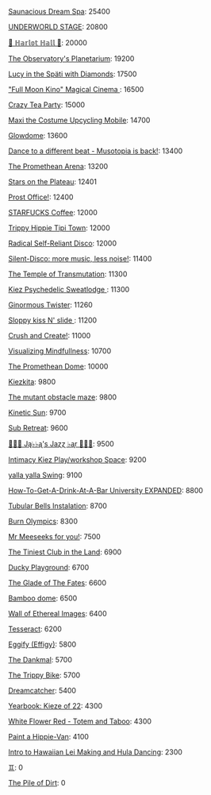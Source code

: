 [Saunacious Dream Spa](https://kiezburn.dreams.wtf/kiez-burn-2022/625156b9bff459002d4b0801): 25400

[UNDERWORLD STAGE](https://kiezburn.dreams.wtf/kiez-burn-2022/624b3b15bff459002d47560e): 20800

[🍑 ℍ𝕒𝕣𝕝𝕠𝕥 ℍ𝕒𝕝𝕝 🍑](https://kiezburn.dreams.wtf/kiez-burn-2022/625062fcbff459002d4a2279): 20000

[The Observatory's Planetarium](https://kiezburn.dreams.wtf/kiez-burn-2022/6251457dbff459002d4add81): 19200

[Lucy in the Späti with Diamonds](https://kiezburn.dreams.wtf/kiez-burn-2022/62417185bff459002d4579a3): 17500

[ "Full Moon Kino" Magical Cinema ](https://kiezburn.dreams.wtf/kiez-burn-2022/62502e40bff459002d49db0d): 16500

[Crazy Tea Party](https://kiezburn.dreams.wtf/kiez-burn-2022/624f3ec9bff459002d495da3): 15000

[Maxi the Costume Upcycling Mobile](https://kiezburn.dreams.wtf/kiez-burn-2022/625303b9bff459002d4e9647): 14700

[Glowdome](https://kiezburn.dreams.wtf/kiez-burn-2022/6253221dbff459002d4f33b8): 13600

[Dance to a different beat - Musotopia is back!](https://kiezburn.dreams.wtf/kiez-burn-2022/6252a290bff459002d4cf22c): 13400

[The Promethean Arena](https://kiezburn.dreams.wtf/kiez-burn-2022/62517552bff459002d4b2f4c): 13200

[Stars on the Plateau](https://kiezburn.dreams.wtf/kiez-burn-2022/62505020bff459002d4a0115): 12401

[Prost Office!](https://kiezburn.dreams.wtf/kiez-burn-2022/62506c97bff459002d4a291c): 12400

[STARFUCKS Coffee](https://kiezburn.dreams.wtf/kiez-burn-2022/62525edebff459002d4c88e4): 12000

[Trippy Hippie Tipi Town](https://kiezburn.dreams.wtf/kiez-burn-2022/6250a340bff459002d4a86d2): 12000

[Radical Self-Reliant Disco](https://kiezburn.dreams.wtf/kiez-burn-2022/624c0e65bff459002d47ad27): 12000

[Silent-Disco: more music, less noise!](https://kiezburn.dreams.wtf/kiez-burn-2022/624f3aaabff459002d4950e4): 11400

[The Temple of Transmutation](https://kiezburn.dreams.wtf/kiez-burn-2022/62499a8dbff459002d46e87a): 11300

[Kiez Psychedelic Sweatlodge ](https://kiezburn.dreams.wtf/kiez-burn-2022/6252c733bff459002d4d4e0a): 11300

[Ginormous Twister](https://kiezburn.dreams.wtf/kiez-burn-2022/6251dd67bff459002d4c2197): 11260

[Sloppy kiss N' slide ](https://kiezburn.dreams.wtf/kiez-burn-2022/62534fedbff459002d51406f): 11200

[Crush and Create!](https://kiezburn.dreams.wtf/kiez-burn-2022/624f063abff459002d48ca8c): 11000

[Visualizing Mindfullness](https://kiezburn.dreams.wtf/kiez-burn-2022/625303cabff459002d4e980e): 10700

[The Promethean Dome](https://kiezburn.dreams.wtf/kiez-burn-2022/6250072fbff459002d49b341): 10000

[Kiezkita](https://kiezburn.dreams.wtf/kiez-burn-2022/625352d6bff459002d516cab): 9800

[The mutant obstacle maze](https://kiezburn.dreams.wtf/kiez-burn-2022/623c3e06bff459002d44bed2): 9800

[Kinetic Sun](https://kiezburn.dreams.wtf/kiez-burn-2022/6252cb83bff459002d4d6b15): 9700

[Sub Retreat](https://kiezburn.dreams.wtf/kiez-burn-2022/62533d5abff459002d500916): 9600

[🎹🎹🎹 Ją♭♭ᶏ's Jaɀɀ ♭ᶏr 🎹🎹🎹](https://kiezburn.dreams.wtf/kiez-burn-2022/625e8179bff459002d5eee75): 9500

[Intimacy Kiez Play/workshop Space](https://kiezburn.dreams.wtf/kiez-burn-2022/62507577bff459002d4a4266): 9200

[yalla yalla Swing](https://kiezburn.dreams.wtf/kiez-burn-2022/6252f5d9bff459002d4e38f1): 9100

[How-To-Get-A-Drink-At-A-Bar University EXPANDED](https://kiezburn.dreams.wtf/kiez-burn-2022/624ea014bff459002d486b47): 8800

[Tubular Bells Instalation](https://kiezburn.dreams.wtf/kiez-burn-2022/624db933bff459002d4824be): 8700

[Burn Olympics](https://kiezburn.dreams.wtf/kiez-burn-2022/62389918bff459002d43f4a2): 8300

[Mr Meeseeks for you!](https://kiezburn.dreams.wtf/kiez-burn-2022/62589728bff459002d590988): 7500

[The Tiniest Club in the Land](https://kiezburn.dreams.wtf/kiez-burn-2022/624c1864bff459002d47b77b): 6900

[Ducky Playground](https://kiezburn.dreams.wtf/kiez-burn-2022/62534b08bff459002d510123): 6700

[The Glade of The Fates](https://kiezburn.dreams.wtf/kiez-burn-2022/62514be0bff459002d4aff19): 6600

[Bamboo dome](https://kiezburn.dreams.wtf/kiez-burn-2022/62442c02bff459002d461275): 6500

[Wall of Ethereal Images](https://kiezburn.dreams.wtf/kiez-burn-2022/624f316fbff459002d494699): 6400

[Tesseract](https://kiezburn.dreams.wtf/kiez-burn-2022/624ca260bff459002d47e5c8): 6200

[Eggify (Effigy)](https://kiezburn.dreams.wtf/kiez-burn-2022/62528776bff459002d4ca260): 5800

[The Dankmal](https://kiezburn.dreams.wtf/kiez-burn-2022/6252a27abff459002d4cf141): 5700

[The Trippy Bike](https://kiezburn.dreams.wtf/kiez-burn-2022/622b5c82d875f9002daf63c2): 5700

[Dreamcatcher](https://kiezburn.dreams.wtf/kiez-burn-2022/62532a41bff459002d4f5d2d): 5400

[Yearbook: Kieze of 22](https://kiezburn.dreams.wtf/kiez-burn-2022/625342a3bff459002d507320): 4300

[White Flower Red - Totem and Taboo](https://kiezburn.dreams.wtf/kiez-burn-2022/624ee124bff459002d48a1c1): 4300

[Paint a Hippie-Van](https://kiezburn.dreams.wtf/kiez-burn-2022/624e8e65bff459002d485e8a): 4100

[Intro to Hawaiian Lei Making and Hula Dancing](https://kiezburn.dreams.wtf/kiez-burn-2022/62533e56bff459002d5028f4): 2300

[♊︎](https://kiezburn.dreams.wtf/kiez-burn-2022/62525228bff459002d4c81cc): 0

[The Pile of Dirt](https://kiezburn.dreams.wtf/kiez-burn-2022/6234dd4fbff459002d42c5d9): 0

